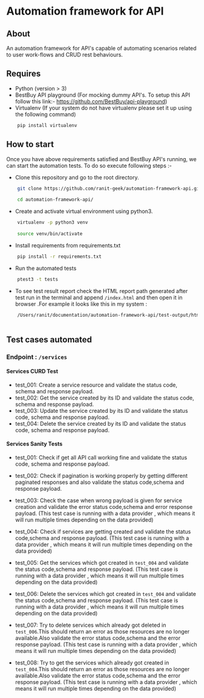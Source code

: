 # Automation framework for API

## About

An automation framework for API's capable of automating scenarios related to user work-flows and CRUD rest behaviours.

## Requires
* Python (version > 3)
* BestBuy API playground (For mocking dummy API's. To setup this API follow this link:- https://github.com/BestBuy/api-playground)
* Virtualenv (If your system do not have virtualenv please set it up using the following command)
```bash
    pip install virtualenv
```


## How to start

Once you have above requirements satisfied and BestBuy API's running, we can start the automation tests. To do so execute following
steps :-

* Clone this repository and go to the root directory.

```bash
    git clone https://github.com/ranit-geek/automation-framework-api.git
    
    cd automation-framework-api/
```

    
* Create and activate virtual environment using python3.

```bash
    virtualenv -p python3 venv
    
    source venv/bin/activate
```

    
    
* Install requirements from requirements.txt  

```bash
    pip install -r requirements.txt
```



* Run the automated tests   

```bash
    ptest3 -t tests
```




* To see test result report check the HTML report path generated after test run in the terminal and append `/index.html` and then open it in browser
.For example it looks like this in my system :  

```bash
    /Users/ranit/documentation/automation-framework-api/test-output/html-report/index.html
   
```
     


## Test cases automated

### Endpoint : `/services`

#### Services CURD Test
   * test_001: Create a service resource and validate the status code, schema and response payload.
   * test_002: Get the service created by its ID and validate the status code, schema and response payload. 
   * test_003: Update the service created by its ID and validate the status code, schema and response payload.
   * test_004: Delete the service created by its ID and validate the status code, schema and response payload.  

#### Services Sanity Tests
   * test_001: Check if get all API call working fine and validate the status code, schema and response payload.
   
   * test_002: Check if pagination is working properly by getting different paginated responses
    and also validate the status code,schema and response payload.
    
   * test_003: Check the case when wrong payload is given for service creation
    and validate the error status code,schema and error response payload. (This test case is running with a data provider
    , which means it will run multiple times depending on the data provided)
    
   * test_004: Check if services are getting created and validate the status code,schema and response payload. (This test case is running with a data provider
    , which means it will run multiple times depending on the data provided)
    
   * test_005: Get the services which got created in `test_004` and validate the status code,schema and response payload. (This test case is running with a data provider
    , which means it will run multiple times depending on the data provided)
    
   * test_006: Delete the services which got created in `test_004` and validate the status code,schema and response payload. (This test case is running with a data provider
    , which means it will run multiple times depending on the data provided)
    
   * test_007: Try to delete services which already got deleted in `test_006`.This should return an error as 
    those resources are no longer available.Also validate the error status code,schema and the error response payload. (This test case is running with a data provider
    , which means it will run multiple times depending on the data provided)
    
   * test_008: Try to get the services which already got created in `test_004`.This should return an error as 
    those resources are no longer available.Also validate the error status code,schema and the error response payload. (This test case is running with a data provider
    , which means it will run multiple times depending on the data provided)
    

